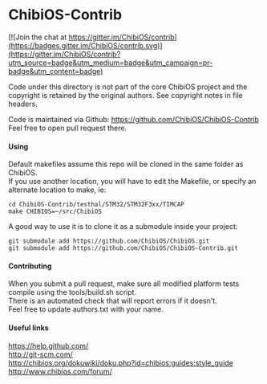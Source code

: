ChibiOS-Contrib
===============

[![Join the chat at https://gitter.im/ChibiOS/contrib](https://badges.gitter.im/ChibiOS/contrib.svg)](https://gitter.im/ChibiOS/contrib?utm_source=badge&utm_medium=badge&utm_campaign=pr-badge&utm_content=badge)

Code under this directory is not part of the core ChibiOS project 
and the copyright is retained by the original authors. See copyright
notes in file headers.

Code is maintained via Github: https://github.com/ChibiOS/ChibiOS-Contrib  
Feel free to open pull request there.

#### Using

Default makefiles assume this repo will be cloned in the same folder as ChibiOS.  
If you use another location, you will have to edit the Makefile, or specify an alternate location to make, ie:  

```
cd ChibiOS-Contrib/testhal/STM32/STM32F3xx/TIMCAP
make CHIBIOS=~/src/ChibiOS
```

A good way to use it is to clone it as a submodule inside your project:  

```
git submodule add https://github.com/ChibiOS/ChibiOS.git
git submodule add https://github.com/ChibiOS/ChibiOS-Contrib.git
```

#### Contributing

When you submit a pull request, make sure all modified platform tests compile using the tools/build.sh script.  
There is an automated check that will report errors if it doesn't.  
Feel free to update authors.txt with your name.  

#### Useful links

https://help.github.com/  
http://git-scm.com/  
http://chibios.org/dokuwiki/doku.php?id=chibios:guides:style_guide  
http://www.chibios.com/forum/  
